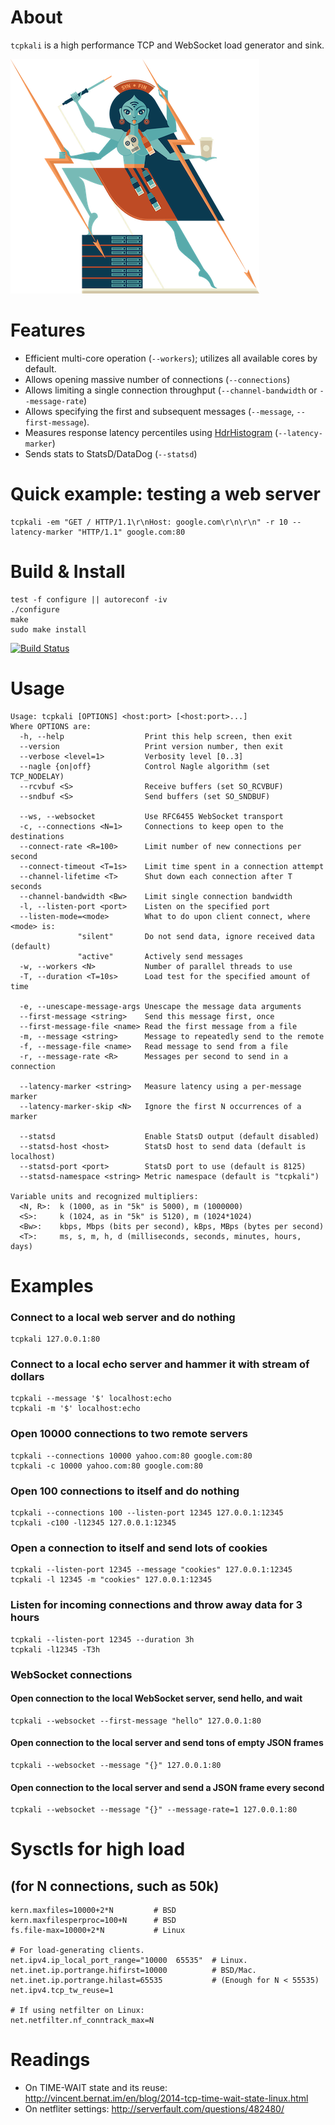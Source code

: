 
# About

`tcpkali` is a high performance TCP and WebSocket load generator and sink.

![tcpkali mascot](doc/images/tcpkali-mascot.png)

# Features

 * Efficient multi-core operation (`--workers`); utilizes all available cores by default.
 * Allows opening massive number of connections (`--connections`)
 * Allows limiting a single connection throughput (`--channel-bandwidth` or `--message-rate`)
 * Allows specifying the first and subsequent messages (`--message`, `--first-message`).
 * Measures response latency percentiles using [HdrHistogram](https://github.com/HdrHistogram) (`--latency-marker`)
 * Sends stats to StatsD/DataDog (`--statsd`)

# Quick example: testing a web server

    tcpkali -em "GET / HTTP/1.1\r\nHost: google.com\r\n\r\n" -r 10 --latency-marker "HTTP/1.1" google.com:80

# Build & Install

    test -f configure || autoreconf -iv
    ./configure
    make
    sudo make install

[![Build Status](https://travis-ci.org/machinezone/tcpkali.svg?branch=master)](https://travis-ci.org/machinezone/tcpkali)

# Usage

    Usage: tcpkali [OPTIONS] <host:port> [<host:port>...]
    Where OPTIONS are:
      -h, --help                  Print this help screen, then exit
      --version                   Print version number, then exit
      --verbose <level=1>         Verbosity level [0..3]
      --nagle {on|off}            Control Nagle algorithm (set TCP_NODELAY)
      --rcvbuf <S>                Receive buffers (set SO_RCVBUF)
      --sndbuf <S>                Send buffers (set SO_SNDBUF)

      --ws, --websocket           Use RFC6455 WebSocket transport
      -c, --connections <N=1>     Connections to keep open to the destinations
      --connect-rate <R=100>      Limit number of new connections per second
      --connect-timeout <T=1s>    Limit time spent in a connection attempt
      --channel-lifetime <T>      Shut down each connection after T seconds
      --channel-bandwidth <Bw>    Limit single connection bandwidth
      -l, --listen-port <port>    Listen on the specified port
      --listen-mode=<mode>        What to do upon client connect, where <mode> is:
                   "silent"       Do not send data, ignore received data (default)
                   "active"       Actively send messages
      -w, --workers <N>           Number of parallel threads to use
      -T, --duration <T=10s>      Load test for the specified amount of time

      -e, --unescape-message-args Unescape the message data arguments
      --first-message <string>    Send this message first, once
      --first-message-file <name> Read the first message from a file
      -m, --message <string>      Message to repeatedly send to the remote
      -f, --message-file <name>   Read message to send from a file
      -r, --message-rate <R>      Messages per second to send in a connection

      --latency-marker <string>   Measure latency using a per-message marker
      --latency-marker-skip <N>   Ignore the first N occurrences of a marker

      --statsd                    Enable StatsD output (default disabled)
      --statsd-host <host>        StatsD host to send data (default is localhost)
      --statsd-port <port>        StatsD port to use (default is 8125)
      --statsd-namespace <string> Metric namespace (default is "tcpkali")

    Variable units and recognized multipliers:
      <N, R>:  k (1000, as in "5k" is 5000), m (1000000)
      <S>:     k (1024, as in "5k" is 5120), m (1024*1024)
      <Bw>:    kbps, Mbps (bits per second), kBps, MBps (bytes per second)
      <T>:     ms, s, m, h, d (milliseconds, seconds, minutes, hours, days)

# Examples

### Connect to a local web server and do nothing

    tcpkali 127.0.0.1:80

### Connect to a local echo server and hammer it with stream of dollars

    tcpkali --message '$' localhost:echo
    tcpkali -m '$' localhost:echo

### Open 10000 connections to two remote servers

    tcpkali --connections 10000 yahoo.com:80 google.com:80
    tcpkali -c 10000 yahoo.com:80 google.com:80

### Open 100 connections to itself and do nothing

    tcpkali --connections 100 --listen-port 12345 127.0.0.1:12345
    tcpkali -c100 -l12345 127.0.0.1:12345

### Open a connection to itself and send lots of cookies

    tcpkali --listen-port 12345 --message "cookies" 127.0.0.1:12345
    tcpkali -l 12345 -m "cookies" 127.0.0.1:12345

### Listen for incoming connections and throw away data for 3 hours

    tcpkali --listen-port 12345 --duration 3h
    tcpkali -l12345 -T3h

### WebSocket connections

#### Open connection to the local WebSocket server, send hello, and wait

    tcpkali --websocket --first-message "hello" 127.0.0.1:80

#### Open connection to the local server and send tons of empty JSON frames

    tcpkali --websocket --message "{}" 127.0.0.1:80

#### Open connection to the local server and send a JSON frame every second

    tcpkali --websocket --message "{}" --message-rate=1 127.0.0.1:80


# Sysctls for high load
## (for N connections, such as 50k)

    kern.maxfiles=10000+2*N         # BSD
    kern.maxfilesperproc=100+N      # BSD
    fs.file-max=10000+2*N           # Linux

    # For load-generating clients.
    net.ipv4.ip_local_port_range="10000  65535"  # Linux.
    net.inet.ip.portrange.hifirst=10000          # BSD/Mac.
    net.inet.ip.portrange.hilast=65535           # (Enough for N < 55535)
    net.ipv4.tcp_tw_reuse=1

    # If using netfilter on Linux:
    net.netfilter.nf_conntrack_max=N

# Readings

 * On TIME-WAIT state and its reuse:
     http://vincent.bernat.im/en/blog/2014-tcp-time-wait-state-linux.html
 * On netfliter settings:
     http://serverfault.com/questions/482480/

